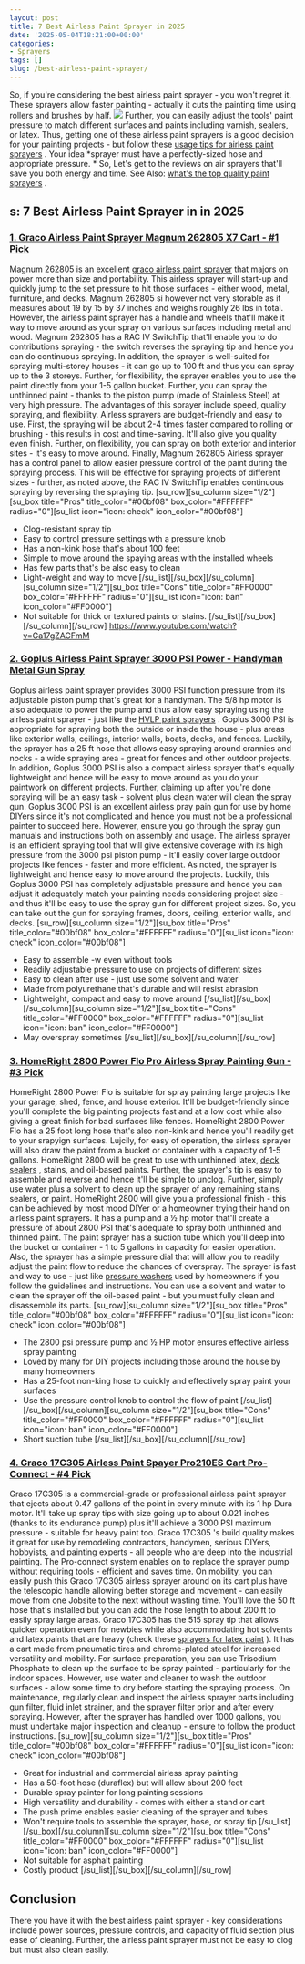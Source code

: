 ```yaml
---
layout: post
title: 7 Best Airless Paint Sprayer in 2025
date: '2025-05-04T18:21:00+00:00'
categories:
- Sprayers
tags: []
slug: /best-airless-paint-sprayer/
---
```


So, if you're considering the best airless paint sprayer - you won't regret it. These sprayers allow faster painting - actually it cuts the painting time using rollers and brushes by half.
![](/assets/img/12/Pest-Control.jpg)
Further, you can easily adjust the tools' paint pressure to match different surfaces and paints including varnish, sealers, or latex.
Thus, getting one of these airless paint sprayers is a good decision for your painting projects - but follow these
[usage tips for airless paint sprayers](https://pestpolicy.com/airless-paint-sprayer-tips/)
.
Your idea
*sprayer must have a perfectly-sized hose and appropriate pressure. *
So, Let's get to the reviews on air sprayers that'll save you both energy and time. See Also:
[what's the top quality paint sprayers](https://pestpolicy.com/best-paint-sprayers/)
.
## s: 7 Best Airless Paint Sprayer in in 2025
### [1. Graco Airless Paint Sprayer Magnum 262805 X7 Cart - #1 Pick](https://www.amazon.com/dp/B0026SSW8G/?tag=p-policy-20)
Magnum 262805 is an excellent
[graco airless paint sprayer](https://pestpolicy.com/graco-airless-paint-sprayer/)
that majors on power more than size and portability. This airless sprayer will start-up and quickly jump to the set pressure to hit those surfaces - either wood, metal, furniture, and decks.
[](https://www.amazon.com/dp/B0026SSW8G/?tag=p-policy-20)
[](https://www.amazon.com/dp/B000FFYLJQ/?tag=p-policy-20)
[](https://www.amazon.com/dp/B0026SSW8G/?tag=p-policy-20)
[](https://www.amazon.com/dp/B00IKVLXYI/?tag=p-policy-20)
[](https://www.amazon.com/dp/B00C0E0PR2/?tag=p-policy-20)
[](https://www.amazon.com/dp/B00MDVLOBS/?tag=p-policy-20)
[](https://www.amazon.com/dp/B00MV8MWEQ/?tag=p-policy-20)
Magnum 262805 si however not very storable as it measures about 19 by 15 by 37 inches and weighs roughly 26 lbs in total. However, the airless paint sprayer has a handle and wheels that'll make it way to move around as your spray on various surfaces including metal and wood.
Magnum 262805 has a
RAC IV SwitchTip that'll enable you to do contributions spraying - the switch reverses the spraying tip and hence you can do continuous spraying. In addition, the sprayer is well-suited for spraying multi-storey houses - it can go up to 100 ft and thus you can spray up to the 3 storeys.
Further, for flexibility, the sprayer enables you to use the paint directly from your 1-5 gallon bucket. Further, you can spray the
unthinned paint - thanks to the piston pump (made of Stainless Steel) at very high pressure. The advantages of this sprayer include speed, quality spraying, and flexibility.
Airless sprayers are budget-friendly and easy to use. First, the spraying will be about 2-4 times faster compared to rolling or brushing - this results in cost and time-saving. It'll also give you quality even finish. Further, on flexibility, you can spray on both exterior and interior sites - it's easy to move around.
Finally, Magnum 262805 Airless sprayer has a control panel to allow easier pressure control of the paint during the spraying process. This will be effective for spraying projects of different sizes - further, as noted above, the RAC IV SwitchTip enables continuous spraying by reversing the spraying tip.
[su_row][su_column size="1/2"][su_box title="Pros" title_color="#00bf08" box_color="#FFFFFF" radius="0"][su_list icon="icon: check" icon_color="#00bf08"]
- Clog-resistant spray tip
- Easy to control pressure settings wth a pressure knob
- Has a non-kink hose that's about 100 feet
- Simple to move around the spaying areas with the installed wheels
- Has few parts that's be also easy to clean
- Light-weight and way to move
[/su_list][/su_box][/su_column][su_column size="1/2"][su_box title="Cons" title_color="#FF0000" box_color="#FFFFFF" radius="0"][su_list icon="icon: ban" icon_color="#FF0000"]
- Not suitable for thick or textured paints or stains.
[/su_list][/su_box][/su_column][/su_row]
https://www.youtube.com/watch?v=Ga17gZACFmM
### [2. Goplus Airless Paint Sprayer 3000 PSI Power - Handyman Metal Gun Spray](https://www.amazon.com/dp/B07CQDYC1P/?tag=p-policy-20)
Goplus airless paint sprayer provides 3000 PSI function pressure from its adjustable piston pump that's great for a handyman. The 5/8 hp motor is also adequate to power the pump and thus allow easy spraying using the airless paint sprayer - just like the
[HVLP paint sprayers](https://pestpolicy.com/best-automotive-hvlp-spray-gun/)
.
[](https://www.amazon.com/dp/B07CQDYC1P/?tag=p-policy-20)
[](https://www.amazon.com/dp/B0026SSW8G/?tag=p-policy-20)
[](https://www.amazon.com/dp/B000FFYLJQ/?tag=p-policy-20)
[](https://www.amazon.com/dp/B0026SSW8G/?tag=p-policy-20)
[](https://www.amazon.com/dp/B00IKVLXYI/?tag=p-policy-20)
[](https://www.amazon.com/dp/B00C0E0PR2/?tag=p-policy-20)
[](https://www.amazon.com/dp/B00MDVLOBS/?tag=p-policy-20)
[](https://www.amazon.com/dp/B00MV8MWEQ/?tag=p-policy-20)
Goplus 3000 PSI is appropriate for spraying both the outside or inside the house - plus areas like exterior walls, ceilings, interior walls, boats, decks, and fences. Luckily, the sprayer has a 25 ft hose that allows easy spraying around crannies and nocks - a wide spraying area - great for fences and other outdoor projects.
In addition, Goplus 3000 PSI is also a compact airless sprayer that's equally lightweight and hence will be easy to move around as you do your paintwork on different projects. Further, claiming up after you're done spraying will be an easy task - solvent plus clean water will clean the spray gun.
Goplus 3000 PSI is an excellent airless pray pain gun for use by home DIYers since it's not complicated and hence you must not be a professional painter to succeed here. However, ensure you go through the spray gun manuals and instructions both on assembly and usage.
The airless sprayer is an efficient spraying tool that will give extensive coverage with its high pressure from the
3000 psi piston pump - it'll easily cover large outdoor projects like fences - faster and more efficient. As noted, the sprayer is lightweight and hence easy to move around the projects.
Luckily, this Goplus 3000 PSI has completely adjustable pressure and hence you can adjust it adequately match your painting needs considering project size - and thus it'll be easy to use the spray gun for different project sizes. So, you can take out the gun for spraying frames, doors, ceiling, exterior walls, and decks.
[su_row][su_column size="1/2"][su_box title="Pros" title_color="#00bf08" box_color="#FFFFFF" radius="0"][su_list icon="icon: check" icon_color="#00bf08"]
- Easy to assemble -w even without tools
- Readily adjustable pressure to use on projects of different sizes
- Easy to clean after use - just use some solvent and water
- Made from polyurethane that's durable and will resist abrasion
- Lightweight, compact and easy to move around
[/su_list][/su_box][/su_column][su_column size="1/2"][su_box title="Cons" title_color="#FF0000" box_color="#FFFFFF" radius="0"][su_list icon="icon: ban" icon_color="#FF0000"]
- May overspray sometimes
[/su_list][/su_box][/su_column][/su_row]
### [3. HomeRight 2800 Power Flo Pro Airless Spray Painting Gun - #3 Pick](https://www.amazon.com/dp/B008HP25IK/?tag=p-policy-20)
HomeRight
2800
Power Flo is suitable for spray painting large projects like your garage, shed, fence, and house exterior. It'll be budget-friendly since you'll complete the big painting projects fast and at a low cost while also giving a great finish for bad surfaces like fences.
[](https://www.amazon.com/dp/B008HP25IK/?tag=p-policy-20)
[](https://www.amazon.com/dp/B07CQDYC1P/?tag=p-policy-20)
[](https://www.amazon.com/dp/B0026SSW8G/?tag=p-policy-20)
[](https://www.amazon.com/dp/B000FFYLJQ/?tag=p-policy-20)
[](https://www.amazon.com/dp/B0026SSW8G/?tag=p-policy-20)
[](https://www.amazon.com/dp/B00IKVLXYI/?tag=p-policy-20)
[](https://www.amazon.com/dp/B00C0E0PR2/?tag=p-policy-20)
[](https://www.amazon.com/dp/B00MDVLOBS/?tag=p-policy-20)
[](https://www.amazon.com/dp/B00MV8MWEQ/?tag=p-policy-20)
HomeRight
2800
Power Flo has a
25 foot long hose that's also non-kink and hence you'll readily get to your srapyign surfaces. Lujcily, for easy of operation, the airless sprayer will also draw the paint from a bucket or container with a capacity of 1-5 gallons.
HomeRight
2800 will be great to use with unthinned latex,
[deck sealers](https://pestpolicy.com/best-deck-sealer-for-pressure-treated-wood/)
, stains, and oil-based paints. Further, the sprayer's tip is easy to assemble and reverse and hence it'll be simple to unclog. Further, simply use water plus a solvent to clean up the sprayer of any remaining stains, sealers, or paint.
HomeRight
2800 will give you a professional finish - this can be achieved by most mood DIYer or a homeowner trying their hand on airless paint sprayers. It has a pump and a ½ hp motor that'll create a pressure of about 2800 PSI that's adequate to spray both unthinned and thinned paint.
The paint sprayer has a suction tube which you'll deep into the bucket or container - 1 to 5 gallons in capacity for easier operation. Also, the sprayer has a simple pressure dial that will allow you to readily adjust the paint flow to reduce the chances of overspray.
The sprayer is fast and way to use - just like
[pressure washers](https://pestpolicy.com/best-pressure-washer/)
used by homeowners if you follow the guidelines and instructions. You can use a solvent and water to clean the sprayer off the oil-based paint - but you must fully clean and disassemble its parts.
[su_row][su_column size="1/2"][su_box title="Pros" title_color="#00bf08" box_color="#FFFFFF" radius="0"][su_list icon="icon: check" icon_color="#00bf08"]
- The 2800 psi pressure pump and ½ HP motor ensures effective airless spray painting
- Loved by many for DIY projects including those around the house by many homeowners
- Has a 25-foot non-king hose to quickly and effectively spray paint your surfaces
- Use the pressure control knob to control the flow of paint
[/su_list][/su_box][/su_column][su_column size="1/2"][su_box title="Cons" title_color="#FF0000" box_color="#FFFFFF" radius="0"][su_list icon="icon: ban" icon_color="#FF0000"]
- Short suction tube
[/su_list][/su_box][/su_column][/su_row]
### [4. Graco 17C305 Airless Paint Spayer Pro210ES Cart Pro-Connect - #4 Pick](https://www.amazon.com/dp/B00W9M4XYQ/?tag=p-policy-20)
Graco 17C305 is a commercial-grade or professional airless paint sprayer that ejects about 0.47 gallons of the point in every minute with its 1 hp Dura motor. It'll take up spray tips with size going up to about 0.021 inches (thanks to its endurance pump) plus it'll achieve a 3000 PSI maximum pressure - suitable for heavy paint too.
[](https://www.amazon.com/dp/B00W9M4XYQ/?tag=p-policy-20)
[](https://www.amazon.com/dp/B008HP25IK/?tag=p-policy-20)
[](https://www.amazon.com/dp/B07CQDYC1P/?tag=p-policy-20)
[](https://www.amazon.com/dp/B0026SSW8G/?tag=p-policy-20)
[](https://www.amazon.com/dp/B000FFYLJQ/?tag=p-policy-20)
[](https://www.amazon.com/dp/B0026SSW8G/?tag=p-policy-20)
[](https://www.amazon.com/dp/B00IKVLXYI/?tag=p-policy-20)
[](https://www.amazon.com/dp/B00C0E0PR2/?tag=p-policy-20)
[](https://www.amazon.com/dp/B00MDVLOBS/?tag=p-policy-20)
[](https://www.amazon.com/dp/B00MV8MWEQ/?tag=p-policy-20)
Graco 17C305 's build quality makes it great for use by remodeling contractors, handymen, serious DIYers, hobbyists, and painting experts - all people who are deep into the industrial painting. The Pro-connect system enables on to replace the sprayer pump without requiring tools - efficient and saves time.
On mobility, you can easily push this Graco 17C305 airless sprayer around on its cart plus have the telescopic handle allowing better storage and movement - can easily move from one Jobsite to the next without wasting time. You'll love the 50 ft hose that's installed but you can add the hose length to about 200 ft to easily spray large areas.
Graco 17C305 has the 515 spray tip that allows quicker operation even for newbies while also accommodating hot solvents and latex paints that are heavy (check these
[sprayers for latex paint](https://pestpolicy.com/best-sprayer-for-latex-paint/)
). It has a cart made from pneumatic tires and chrome-plated steel for increased versatility and mobility.
For surface preparation, you can use Trisodium Phosphate to clean up the surface to be spray painted - particularly for the indoor spaces. However, use water and cleaner to wash the outdoor surfaces - allow some time to dry before starting the spraying process.
On maintenance, regularly clean and inspect the airless sprayer parts including gun filter, fluid inlet strainer, and the sprayer filter prior and after every spraying. However, after the sprayer has handled over 1000 gallons, you must undertake major inspection and cleanup - ensure to follow the product instructions.
[su_row][su_column size="1/2"][su_box title="Pros" title_color="#00bf08" box_color="#FFFFFF" radius="0"][su_list icon="icon: check" icon_color="#00bf08"]
- Great for industrial and commercial airless spray painting
- Has a 50-foot hose (duraflex) but will allow about 200 feet
- Durable spray painter for long painting sessions
- High versatility and durability - comes with either a stand or cart
- The push prime enables easier cleaning of the sprayer and tubes
- Won't require tools to assemble the sprayer, hose, or spray tip
[/su_list][/su_box][/su_column][su_column size="1/2"][su_box title="Cons" title_color="#FF0000" box_color="#FFFFFF" radius="0"][su_list icon="icon: ban" icon_color="#FF0000"]
- Not suitable for asphalt painting
- Costly product
[/su_list][/su_box][/su_column][/su_row]
## Conclusion
There you have it with the best airless paint sprayer - key considerations include power sources, pressure controls, and capacity of fluid section plus ease of cleaning. Further, the airless paint sprayer must not be easy to clog but must also clean easily.
